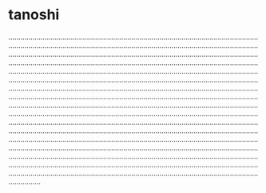 # tanoshi
............................................................................................................................................................................................................................................................................................................................................................................................................................................................................................................................................................................................................................................................................................................................................................................................................................................................................................................................................................................................................................................................................................................................................................................................................................................................................................................................................................................................................................................................................................................................................................................................................................................................................................................................................................................................................................................................................................................................................................................................................................................................................................................................................................................................................